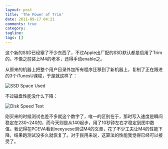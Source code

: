 ```yaml
---
layout: post
title: 'The Power of Trim'
date: 2011-09-17 04:21
comments: true
category:
tagline:
tags: []
---
```


这个新的SSD已经塞了不少东西了，不过Apple出厂配的SSD默认都是启用了Trim的。不像之前装上M4的老本，还得手动enable之。

从原来的机器上把整个用户目录外加所有程序迁移到了新机器上，复制了正在跟进的3个iTunesU课程，于是就这样了：

![SSD Space Used](https://dn-qingpei-image.qbox.me/in_post/Screen-Shot-2011-09-17-at-4.13.04-AM.png)

不过磁盘性能没什么下降：

![Disk Speed Test](https://dn-qingpei-image.qbox.me/in_post/Screen-Shot-2011-09-17-at-4.04.48-AM.png)

刚买来的时候测试也差不多就这个数字了，唯一的区别在于，那时写入速度是瞬间稳定在230~240的，而今天则是从140起步，用了10秒钟左右才稳定到图中数值。我记得在PCEVA看到neeyuese测试M4的文章，花了不少工夫让M4的性能下降，结果跑测试没多久就恢复了。对于民用来说，这算法的性能我觉得已经可以接受了。
